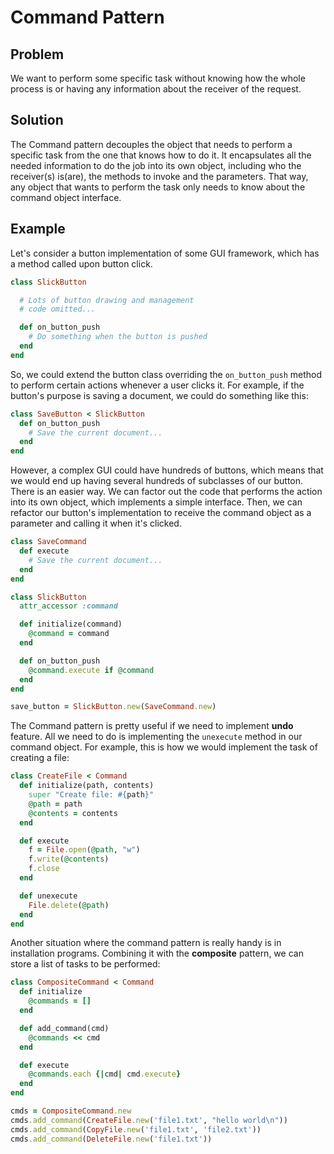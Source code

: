 # Command Pattern

## Problem
We want to perform some specific task without knowing how the whole process is or having any information about the receiver of the request.

## Solution
The Command pattern decouples the object that needs to perform a specific task from the one that knows how to do it. It encapsulates all the needed information to do the job into its own object, including who the receiver(s) is(are), the methods to invoke and the parameters. That way, any object that wants to perform the task only needs to know about the command object interface.

## Example
Let's consider a button implementation of some GUI framework, which has a method called upon button click.

```ruby
class SlickButton

  # Lots of button drawing and management
  # code omitted...

  def on_button_push
    # Do something when the button is pushed
  end
end
```

So, we could extend the button class overriding the `on_button_push` method to perform certain actions whenever a user clicks it. For example, if the button's purpose is saving a document, we could do something like this:

```ruby
class SaveButton < SlickButton
  def on_button_push
    # Save the current document...
  end
end
```

However, a complex GUI could have hundreds of buttons, which means that we would end up having several hundreds of subclasses of our button. There is an easier way. We can factor out the code that performs the action into its own object, which implements a simple interface. Then, we can refactor our button's implementation to receive the command object as a parameter and calling it when it's clicked.

```ruby
class SaveCommand
  def execute
    # Save the current document...
  end
end

class SlickButton
  attr_accessor :command

  def initialize(command)
    @command = command
  end

  def on_button_push
    @command.execute if @command
  end
end

save_button = SlickButton.new(SaveCommand.new)
```

The Command pattern is pretty useful if we need to implement **undo** feature. All we need to do is implementing the `unexecute` method in our command object. For example, this is how we would implement the task of creating a file:

```ruby
class CreateFile < Command
  def initialize(path, contents)
    super "Create file: #{path}"
    @path = path
    @contents = contents
  end

  def execute
    f = File.open(@path, "w")
    f.write(@contents)
    f.close
  end

  def unexecute
    File.delete(@path)
  end
end
```

Another situation where the command pattern is really handy is in installation programs. Combining it with the **composite** pattern, we can store a list of tasks to be performed:

```ruby
class CompositeCommand < Command
  def initialize
    @commands = []
  end

  def add_command(cmd)
    @commands << cmd
  end

  def execute
    @commands.each {|cmd| cmd.execute}
  end
end

cmds = CompositeCommand.new
cmds.add_command(CreateFile.new('file1.txt', "hello world\n"))
cmds.add_command(CopyFile.new('file1.txt', 'file2.txt'))
cmds.add_command(DeleteFile.new('file1.txt'))
```
